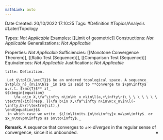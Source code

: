 ```yaml
---
mathLink: auto
---
```


<div class="topSpace"></div>

Date Created: 20/10/2022 17:10:25
Tags: #Definition #Topics/Analysis #Later/Topology

Types: _Not Applicable_
Examples: [[Limit of geometric]]
Constructions: _Not Applicable_
Generalizations: _Not Applicable_

Properties: _Not Applicable_
Sufficiencies: [[Monotone Convergence Theorem]], [[Ratio Test (Sequence)]], [[Comparison Test (Sequence)]]
Equivalences: _Not Applicable_
Justifications: _Not Applicable_

``` ad-Definition
title: Definition.

_Let $\tpl{X,\mc{T}}$ be an ordered topological space. A sequence_ $\tpl{x_n}_{n\in\N}$ _in $X$ is said to **converge to $\pm\infty$ w.r.t. $\mc{T}$** if_
$$\begin{equation}
    \fa a\in X,\fa^\infty n\in\N: x_n\in\l(a,+\infty\r)\ \ \ \ \ \ \ \ \textrm{\it{(resp. }}\fa b\in X,\fa^\infty n\in\N:x_n\in\l(-\infty,b\r)\textrm{\it),}
\end{equation}$$
_in which case we write_ $\lim\limits_{n\to\infty}x_n=\pm\infty$_ or $x_n\to\pm\infty$ as $n\to\infty$._

```

**Remark.** A sequence that converges to $\pm\infty$ _diverges_ in the regular sense of convergence, since it is unbounded.<span style="float:right;">$\blacklozenge$</span>
